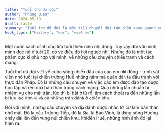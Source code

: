 ```yaml
---
title: "Tuổi thơ dữ dội"
author: "Phùng Quán"
date: 2024-05-19
draft: fasle
summary: "Tuổi thơ dữ dội là một tiểu thuyết dài tám phần xoay quanh cuộc sống chiến đấu và sự hy sinh của những thiếu niên 13, 14 tuổi trong hàng ngũ Đội thiếu niên trinh sát của trung đoàn Trần Cao Vân."
book_tags: ["history", "war", "vietnam"]
---
```


Một cuốn sách dành cho lứa tuổi thiếu niên nhi đồng. Tuy vậy đối với mình, mình đọc nó ở tuổi 20, có vẻ điều đó hơi ngược nhỉ. Nhưng đó là một tác phẩm cực kì phù hợp với mình, về những câu chuyện chiến tranh và cách mạng. 

Tuổi thơ dữ dội viết về cuộc sống chiến đấu của các em nhi đồng - trinh sát viên nhỏ tuổi tại chiến trường Huế những năm mà quân dân ta đấu tranh với thực dân Pháp. Đó là những câu chuyện về việc các em được đào tạo được học tập và rèn dũa bản thân trong cách mạng. Qua những lần chuẩn bị nhiệm vụ cho mặt trận, lúc thì bị bắt ở tù rồi tìm cách thoát ra đến những lần bị lưu lạc đơn vị và cả những trận đánh ở chiến khu. 

Đối với mình, những câu chuyện và địa danh được nhắc tới cứ làm bản thân nhớ mãi, Đó là cầu Trường Tiền, đó là Sịa, là Bao Vinh, là dòng sông Hương chảy dài lên đến vùng núi chiến khu. Khiđến Huế, những hình ảnh đó lại hiện ra. 